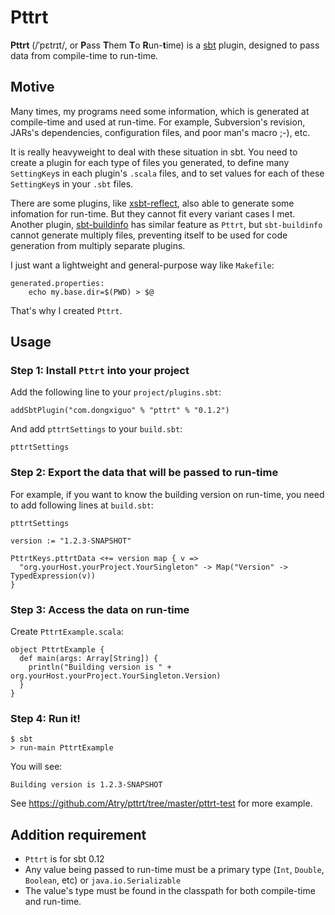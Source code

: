# Pttrt

**Pttrt** (/ˈpɛtrɪt/, or **P**<wbr/>ass **T**<wbr/>hem **T**<wbr/>o **R**<wbr/>un-**t**<wbr/>ime) is a [sbt](http://www.scala-sbt.org/) plugin,
designed to pass data from compile-time to run-time.

## Motive

Many times, my programs need some information, which is generated at compile-time and used at run-time.
For example, Subversion's revision, JARs's dependencies, configuration files, and poor man's macro ;-), etc.

It is really heavyweight to deal with these situation in sbt.
You need to create a plugin for each type of files you generated,
to define many `SettingKey`s in each plugin's `.scala` files,
and to set values for each of these `SettingKey`s in your `.sbt` files.

There are some plugins, like [xsbt-reflect](https://github.com/ritschwumm/xsbt-reflect),
also able to generate some infomation for run-time. But they cannot fit every variant cases I met.
Another plugin, [sbt-buildinfo](https://github.com/sbt/sbt-buildinfo) has similar feature as `Pttrt`,
but `sbt-buildinfo` cannot generate multiply files, preventing itself to be used for code generation from multiply
separate plugins.

I just want a lightweight and general-purpose way like `Makefile`:

    generated.properties:
    	echo my.base.dir=$(PWD) > $@

That's why I created `Pttrt`.

## Usage

### Step 1: Install `Pttrt` into your project

Add the following line to your `project/plugins.sbt`:

    addSbtPlugin("com.dongxiguo" % "pttrt" % "0.1.2")

And add `pttrtSettings` to your `build.sbt`:

    pttrtSettings

### Step 2: Export the data that will be passed to run-time

For example, if you want to know the building version on run-time,
you need to add following lines at `build.sbt`:

    pttrtSettings
    
    version := "1.2.3-SNAPSHOT"
    
    PttrtKeys.pttrtData <+= version map { v =>
      "org.yourHost.yourProject.YourSingleton" -> Map("Version" -> TypedExpression(v))
    }

### Step 3: Access the data on run-time

Create `PttrtExample.scala`:

    object PttrtExample {
      def main(args: Array[String]) {
        println("Building version is " + org.yourHost.yourProject.YourSingleton.Version)
      }
    }

### Step 4: Run it!

    $ sbt
    > run-main PttrtExample

You will see:

    Building version is 1.2.3-SNAPSHOT

See https://github.com/Atry/pttrt/tree/master/pttrt-test for more example.

## Addition requirement

 * `Pttrt` is for sbt 0.12
 * Any value being passed to run-time must be a primary type (`Int`, `Double`, `Boolean`, etc) or `java.io.Serializable`
 * The value's type must be found in the classpath for both compile-time and run-time.
